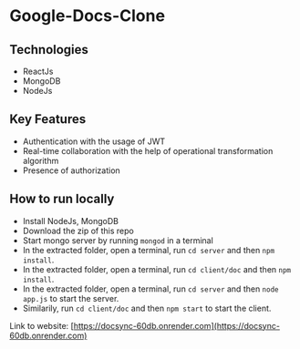 # Google-Docs-Clone

## Technologies
- ReactJs
- MongoDB
- NodeJs

## Key Features
- Authentication with the usage of JWT
- Real-time collaboration with the help of operational transformation algorithm
- Presence of authorization

## How to run locally
- Install NodeJs, MongoDB
- Download the zip of this repo
- Start mongo server by running ```mongod``` in a terminal
- In the extracted folder, open a terminal, run ```cd server``` and then ```npm install```.
- In the extracted folder, open a terminal, run ```cd client/doc``` and then ```npm install```.
- In the extracted folder, open a terminal, run ```cd server``` and then ```node app.js``` to start the server.
- Similarily, run ```cd client/doc``` and then ```npm start``` to start the client.

Link to website: [https://docsync-60db.onrender.com](https://docsync-60db.onrender.com)
